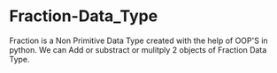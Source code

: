 # Fraction-Data_Type
Fraction is a Non Primitive Data Type created with the help of OOP'S in python.
We can Add or substract or mulitply 2 objects of Fraction Data Type.
